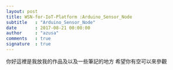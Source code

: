 ```yaml
---
layout: post
title: WSN-for-IoT-Platform :Arduino_Sensor_Node
subtitle   : "Arduino_Sensor_Node"
date       : 2017-08-21 00:00:00
author     : "azusa"
comments   : true
signature  : true
---
```


你好這裡是我放我的作品及以及一些筆記的地方
希望你有空可以來參觀

